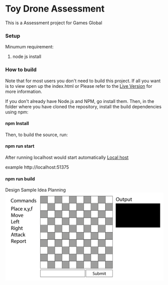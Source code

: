 # Toy Drone Assessment

This is a Assessment project for Games Global

### Setup

Minumum requirement:

1. node js install

### How to build

Note that for most users you don't need to build this project.
If all you want is to view open up the index.html or
Please refer to the [Live Version](https://clintin-toydrone-assessment.netlify.app/) for more information.

If you don't already have Node.js and NPM, go install them. Then, in the folder where you have cloned
the repository, install the build dependencies using npm:

#### npm Install

Then, to build the source, run:

#### npm run start

After running localhost would start automatically
[Local host](http://localhost:1234)

example http://localhost:51375

#### npm run build

Design Sample Idea Planning
![design](https://github.com/ClintinH/ToyDroneAssessment/blob/main/img/planning%20file%20middle%20view-01.png)
